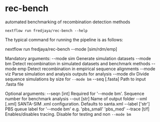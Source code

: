 # rec-bench
automated benchmarking of recombination detection methods

```
nextflow run fredjaya/rec-bench --help
```

The typical command for running the pipeline is as follows:

nextflow run fredjaya/rec-bench --mode [sim/rdm/emp]

Mandatory arguments:
  --mode sim      Generate simulation datasets
  --mode bm       Detect recombination in simulated datasets and benchmark methods
  --mode emp      Detect recombination in empirical sequence alignments
  --mode viz      Parse simulation and analysis outputs for analysis
  --mode div      Divide sequence simulations by size for `--mode bm`
  --seq [.fasta]  Path to input .fasta file

Optional arguments:
  --seqn  [int]     Required for '--mode bm'. Sequence number for benchmark analysis
  --out   [str]     Name of output folder
  --xml   [.xml]    SANTA-SIM .xml configuration. Defaults to santa.xml
  --label ['str']   PBS queue label for '--mode bm' e.g. 'pbs_small' 'pbs_med'
  --trace [t/f]     Enables/disables tracing. Disable for testing and non `--mode bm`
